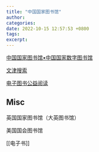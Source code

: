 ```yaml
---
title: "中国国家图书馆"
author: 
categories: 
date: 2022-10-15 12:57:53 +0800
tags: 
excerpt: 
---
```



[中国国家图书馆•中国国家数字图书馆](http://www.nlc.cn/)

[文津搜索](http://find.nlc.cn/)

[电子图书公益阅读](http://read.nlc.cn/menhu/gyyd/index)




## Misc

英国国家图书馆（大英图书馆）

美国国会图书馆

[[电子书]]



